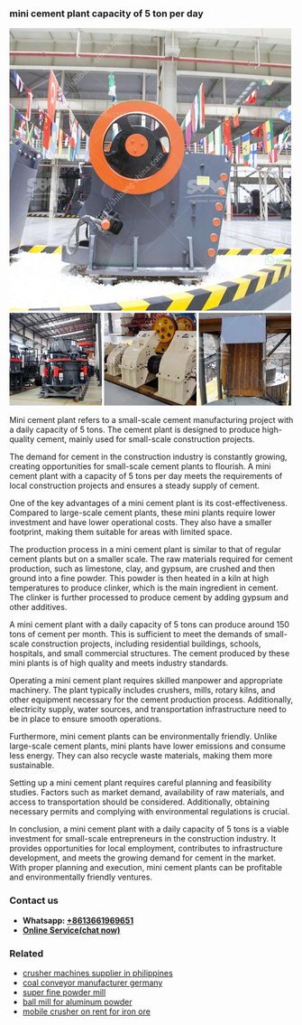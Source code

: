 <h3>mini cement plant capacity of 5 ton per day</h3><img src='1702950208.jpg' alt=''><p>Mini cement plant refers to a small-scale cement manufacturing project with a daily capacity of 5 tons. The cement plant is designed to produce high-quality cement, mainly used for small-scale construction projects.</p><p>The demand for cement in the construction industry is constantly growing, creating opportunities for small-scale cement plants to flourish. A mini cement plant with a capacity of 5 tons per day meets the requirements of local construction projects and ensures a steady supply of cement.</p><p>One of the key advantages of a mini cement plant is its cost-effectiveness. Compared to large-scale cement plants, these mini plants require lower investment and have lower operational costs. They also have a smaller footprint, making them suitable for areas with limited space.</p><p>The production process in a mini cement plant is similar to that of regular cement plants but on a smaller scale. The raw materials required for cement production, such as limestone, clay, and gypsum, are crushed and then ground into a fine powder. This powder is then heated in a kiln at high temperatures to produce clinker, which is the main ingredient in cement. The clinker is further processed to produce cement by adding gypsum and other additives.</p><p>A mini cement plant with a daily capacity of 5 tons can produce around 150 tons of cement per month. This is sufficient to meet the demands of small-scale construction projects, including residential buildings, schools, hospitals, and small commercial structures. The cement produced by these mini plants is of high quality and meets industry standards.</p><p>Operating a mini cement plant requires skilled manpower and appropriate machinery. The plant typically includes crushers, mills, rotary kilns, and other equipment necessary for the cement production process. Additionally, electricity supply, water sources, and transportation infrastructure need to be in place to ensure smooth operations.</p><p>Furthermore, mini cement plants can be environmentally friendly. Unlike large-scale cement plants, mini plants have lower emissions and consume less energy. They can also recycle waste materials, making them more sustainable.</p><p>Setting up a mini cement plant requires careful planning and feasibility studies. Factors such as market demand, availability of raw materials, and access to transportation should be considered. Additionally, obtaining necessary permits and complying with environmental regulations is crucial.</p><p>In conclusion, a mini cement plant with a daily capacity of 5 tons is a viable investment for small-scale entrepreneurs in the construction industry. It provides opportunities for local employment, contributes to infrastructure development, and meets the growing demand for cement in the market. With proper planning and execution, mini cement plants can be profitable and environmentally friendly ventures.</p><h3>Contact us</h3><ul><li><strong>Whatsapp:&nbsp;<a href="https://wa.me/8613661969651">+8613661969651</a></strong></li><li><a href="https://swt.shibang-china.com/?git&amp;zhl&amp;mini cement plant capacity of 5 ton per day"><strong>Online Service(chat now)</strong></a></li></ul><h3>Related</h3><ul><li><a href='crusher machines supplier in philippines.md'>crusher machines supplier in philippines</a></li><li><a href='coal conveyor manufacturer germany.md'>coal conveyor manufacturer germany</a></li><li><a href='super fine powder mill.md'>super fine powder mill</a></li><li><a href='ball mill for aluminum powder.md'>ball mill for aluminum powder</a></li><li><a href='mobile crusher on rent for iron ore.md'>mobile crusher on rent for iron ore</a></li></ul>